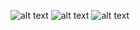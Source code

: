 ![alt text](https://github.com/khai-npm/python_practice/tree/main/screenshot/1.png?raw=false)
![alt text](https://github.com/khai-npm/python_practice/tree/main/screenshot/2.png?raw=false)
![alt text](https://github.com/khai-npm/python_practice/tree/main/screenshot/3.png?raw=false)

